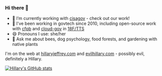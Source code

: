 ### Hi there 👋

<!--
**hillaryj/hillaryj** is a ✨ _special_ ✨ repository because its `README.md` (this file) appears on your GitHub profile.

Here are some ideas to get you started:

- 🌱 I’m currently learning ...
- 👯 I’m looking to collaborate on ...
- 🤔 I’m looking for help with ...
- 💬 Ask me about ...
- 📫 How to reach me: ...
- ⚡ Fun fact: ...
[![Top Languages](https://github-readme-stats.vercel.app/api/top-langs/?username=hillaryj)](https://github.com/anuraghazra/github-readme-stats)
-->

- 🔭 I’m currently working with [cisagov](https://github.com/cisagov) - check out our work!
- 📡 I've been working in govtech since 2010, including open-source work with [cfpb](github.com/cfpb/) and [cloud-gov](https://github.com/cloud-gov/) in [18F/TTS](https://github.com/18F)
- 😄 Pronouns I use: she/her
- 🐝 Ask me about bees, dog psychology, food forests, and gardening with native plants

I'm on the web at [hillaryjeffrey.com](https://www.hillaryjeffrey.com) and [evilhillary.com](https://www.evilhillary.com) - possibly evil, definitely a Hillary.

[![Hillary's GitHub stats](https://github-readme-stats.vercel.app/api?username=hillaryj&count_private=true&show_icons=true)](https://github.com/anuraghazra/github-readme-stats)
